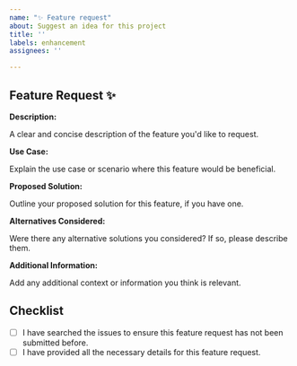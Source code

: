 ```yaml
---
name: "✨ Feature request"
about: Suggest an idea for this project
title: ''
labels: enhancement
assignees: ''

---
```


## Feature Request ✨

**Description:**

A clear and concise description of the feature you'd like to request.

**Use Case:**

Explain the use case or scenario where this feature would be beneficial.

**Proposed Solution:**

Outline your proposed solution for this feature, if you have one.

**Alternatives Considered:**

Were there any alternative solutions you considered? If so, please describe them.

**Additional Information:**

Add any additional context or information you think is relevant.

## Checklist

- [ ] I have searched the issues to ensure this feature request has not been submitted before.
- [ ] I have provided all the necessary details for this feature request.
